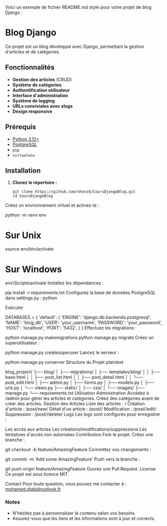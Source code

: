 Voici un exemple de fichier README.md stylé pour votre projet de blog Django :

  

  
# Blog Django

Ce projet est un blog développé avec Django, permettant la gestion d'articles et de catégories.

## Fonctionnalités

- **Gestion des articles** (CRUD)
- **Système de catégories**
- **Authentification utilisateur**
- **Interface d'administration**
- **Système de logging**
- **URLs conviviales avec slugs**
- **Design responsive**

## Prérequis

- [Python 3.12+](https://www.python.org/downloads/)
- [PostgreSQL](https://www.postgresql.org/download/)
- `pip`
- `virtualenv`

## Installation

1. **Clonez le répertoire :**

   ```  
   git clone https://github.com/nhoss6/CoursDjangoBlog.git
   cd CoursDjangoBlog
Créez un environnement virtuel et activez-le :
  

  
python -m venv env
# Sur Unix
source env/bin/activate
# Sur Windows
env\Scripts\activate
Installez les dépendances :
  

  
pip install -r requirements.txt
Configurez la base de données PostgreSQL dans settings.py :
python

Exécuter

  
DATABASES = {
    'default': {
        'ENGINE': 'django.db.backends.postgresql',
        'NAME': 'blog_db',
        'USER': 'your_username',
        'PASSWORD': 'your_password',
        'HOST': 'localhost',
        'PORT': '5432',
    }
}
Effectuez les migrations :
  

  
python manage.py makemigrations
python manage.py migrate
Créez un superutilisateur :
  

  
python manage.py createsuperuser
Lancez le serveur :
  

  
python manage.py runserver
Structure du Projet
plaintext

  
blog_project/
├── blog/
│   ├── migrations/
│   ├── templates/blog/
│   │   ├── base.html
│   │   ├── post_list.html
│   │   ├── post_detail.html
│   │   └── post_edit.html
│   ├── admin.py
│   ├── forms.py
│   ├── models.py
│   ├── urls.py
│   └── views.py
├── static/
│   ├── css/
│   └── images/
├── manage.py
└── requirements.txt
Utilisation
Administration
Accédez à /admin pour gérer les articles et catégories.
Créez des catégories avant de créer des articles.
Gestion des Articles
Liste des articles : /
Création d'article : /post/new/
Détail d'un article : /post/<id>/
Modification : /post/<id>/edit/
Suppression : /post/<id>/delete/
Logs
Les logs sont configurés pour enregistrer :

Les accès aux articles
Les créations/modifications/suppressions
Les tentatives d'accès non autorisées
Contribution
Fork le projet.
Créez une branche :
  

  
git checkout -b feature/AmazingFeature
Committez vos changements :
  

  
git commit -m 'Add some AmazingFeature'
Push vers la branche :
  

  
git push origin feature/AmazingFeature
Ouvrez une Pull Request.
License
Ce projet est sous licence MIT.

Contact
Pour toute question, vous pouvez me contacter à : mohamed.djabi@outlook.fr


  

### Notes

- N'hésitez pas à personnaliser le contenu selon vos besoins.
- Assurez-vous que les liens et les informations sont à jour et corrects.